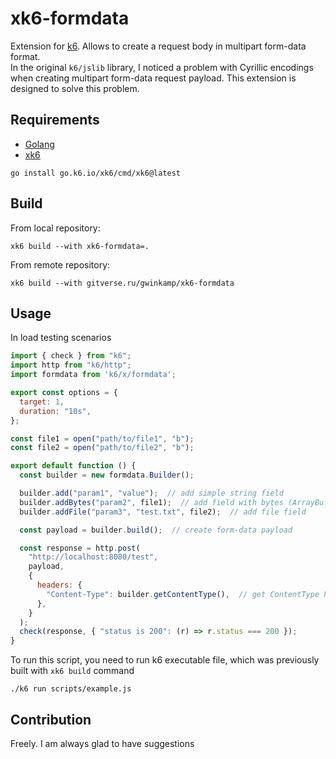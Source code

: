 # xk6-formdata

Extension for [k6](https://k6.io). Allows to create a request body in multipart form-data format.  
In the original `k6/jslib` library, I noticed a problem with Cyrillic encodings when creating multipart form-data request payload. This extension is designed to solve this problem.

## Requirements

* [Golang](https://go.dev/)
* [xk6](https://k6.io/blog/extending-k6-with-xk6/)

```shell
go install go.k6.io/xk6/cmd/xk6@latest
```

## Build

From local repository:

```shell
xk6 build --with xk6-formdata=.
```

From remote repository:

```shell
xk6 build --with gitverse.ru/gwinkamp/xk6-formdata
```

## Usage

In load testing scenarios

```javascript
import { check } from "k6";
import http from "k6/http";
import formdata from 'k6/x/formdata';

export const options = {
  target: 1,
  duration: "10s",
};

const file1 = open("path/to/file1", "b");
const file2 = open("path/to/file2", "b");

export default function () {
  const builder = new formdata.Builder();

  builder.add("param1", "value");  // add simple string field
  builder.addBytes("param2", file1);  // add field with bytes (ArrayBuffer)
  builder.addFile("param3", "test.txt", file2);  // add file field

  const payload = builder.build();  // create form-data payload

  const response = http.post(
    "http://localhost:8080/test",
    payload,
    {
      headers: {
        "Content-Type": builder.getContentType(),  // get ContentType header with boundary
      },
    }
  );
  check(response, { "status is 200": (r) => r.status === 200 });
}
```

To run this script, you need to run k6 executable file, which was previously built with `xk6 build` command

```shell
./k6 run scripts/example.js
```

## Contribution

Freely. I am always glad to have suggestions